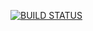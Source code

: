 <a href="https://github.com/RahulVadisetty91/RestService/actions/workflows/workflow.yml"><img src="https://github.com/AndreSand/BornInApp/workflows/android/badge.svg" alt="BUILD STATUS" style="max-width:100%;"></a>
